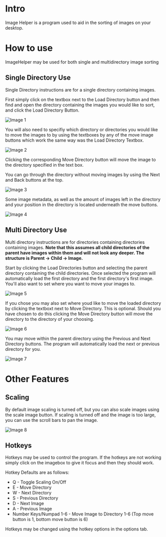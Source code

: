 # Intro
Image Helper is a program used to aid in the sorting of images on your desktop.

# How to use

ImageHelper may be used for both single and multidirectory image sorting

## Single Directory Use

Single Directory instructions are for a single directory containing images.


First simply click on the textbox next to the Load Directory button and then find and open the directory containing the images you would like to sort, and click the Load Directory Button.

![Image 1](https://user-images.githubusercontent.com/15950766/122104949-d92cf200-cddd-11eb-8785-3855ec0f6f1b.png)


You will also need to specifiy which directory or directories you would like to move the images to by using the textboxes by any of the move image buttons which work the same way was the Load Directory Textbox.

![Image 2](https://user-images.githubusercontent.com/15950766/122104977-e0540000-cddd-11eb-8f51-792ce92cddb8.png)


Clicking the corresponding Move Directory button will move the image to the directory specified in the text box.

You can go through the directory without moving images by using the Next and Back buttons at the top.

![Image 3](https://user-images.githubusercontent.com/15950766/122104991-e3e78700-cddd-11eb-9d31-bf15c63737f1.png)


Some image metadata, as well as the amount of images left in the directory and your position in the directory is located underneath the move buttons. 

![Image 4](https://user-images.githubusercontent.com/15950766/122104998-e649e100-cddd-11eb-9df7-e3f0c85ff40d.png)


## Multi Directory Use

Multi directory instructions are for directories containing directories containing images.
**Note that this assumes all child directories of the parent have images within them and will not look any deeper. The structure is Parent -> Child -> Image.**

Start by clicking the Load Directories button and selecting the parent directory containing the child directories. Once selected the program will automatically load the first directory and the first directory's first image. You'll also want to set where you want to move your images to.

![Image 5](https://user-images.githubusercontent.com/15950766/122105017-e9dd6800-cddd-11eb-926a-3201c569e990.png)


If you chose you may also set where youd like to move the loaded directory by clicking the textboxt next to Move Directory. This is optional. Should you have chosen to do this clicking the Move Directory button will move the directory to the directory of your choosing.

![Image 6](https://user-images.githubusercontent.com/15950766/122105036-efd34900-cddd-11eb-8374-e5465d063fdd.png)


You may move within the parent directory using the Previous and Next Directory buttons. The program will automatically load the next or previous directory for you.

![Image 7](https://user-images.githubusercontent.com/15950766/122105048-f235a300-cddd-11eb-94ee-b145d759d172.png)



# Other Features

## Scaling

By default image scaling is turned off, but you can also scale images using the scale image button. If scaling is turned off and the image is too large, you can use the scroll bars to pan the image.

![Image 8](https://user-images.githubusercontent.com/15950766/122105059-f5309380-cddd-11eb-96a0-45c1f1eede4c.png)



## Hotkeys
Hotkeys may be used to control the program. If the hotkeys are not working simply click on the imagebox to give it focus and then they should work.

Hotkey Defaults are as follows:
* Q - Toggle Scaling On/Off
* E - Move Directory
* W - Next Directory
* S - Previous Directory
* D - Next Image
* A - Previous Image
* Number Keys/Numpad 1-6 - Move Image to Directory 1-6 (Top move button is 1, bottom move button is 6)

Hotkeys may be changed using the hotkey options in the options tab.





